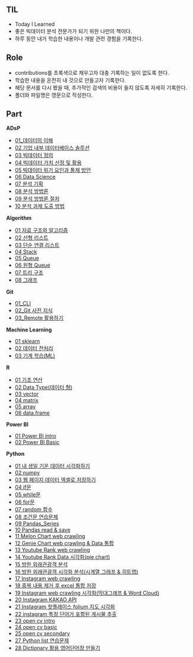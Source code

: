 ## TIL

- Today I Learned
- 좋은 빅데이터 분석 전문가가 되기 위한 나만의 책이다.
- 하루 동안 내가 학습한 내용이나 개발 관련 경험을 기록한다.



## Role

- contributions를 초록색으로 채우고자 대충 기록하는 일이 없도록 한다.
- 학습한 내용을 온전히 내 것으로 만들고자 기록한다.
- 해당 문서를 다시 봤을 때, 추가적인 검색의 비용이 들지 않도록 자세히 기록한다.
- 폴더와 파일명은 영문으로 작성한다.



## Part

**ADsP**

- [01_데이터의 이해](https://github.com/amazing86400/TIL/blob/master/ADsP/ADsP_01_1.md)
- [02 기업 내부 데이터베이스 솔루션](https://github.com/amazing86400/TIL/blob/master/ADsP/ADsP_01_2.md)
- [03 빅데이터 정의](https://github.com/amazing86400/TIL/blob/master/ADsP/ADsP_01_3.md)
- [04 빅데이터 가치 선정 및 활용](https://github.com/amazing86400/TIL/blob/master/ADsP/ADsP_01_4.md)
- [05 빅데이터 위기 요인과 통제 방안](https://github.com/amazing86400/TIL/blob/master/ADsP/ADsP_01_5.md)
- [06 Data Science](https://github.com/amazing86400/TIL/blob/master/ADsP/ADsP_01_6.md)
- [07 분석 기획](https://github.com/amazing86400/TIL/blob/master/ADsP/ADsP_02_1.md)
- [08 분석 방법론](https://github.com/amazing86400/TIL/blob/master/ADsP/ADsP_02_2.md)
- [09 분석 방법론 절차](https://github.com/amazing86400/TIL/blob/master/ADsP/ADsP_02_3.md)
- [10 분석 과제 도출 방법](https://github.com/amazing86400/TIL/blob/master/ADsP/ADsP_02_4.md)



**Algorithm**

- [01 자료 구조와 알고리즘](https://github.com/amazing86400/TIL/blob/master/Algorithm/Algorithm_01.md)
- [02 선형 리스트](https://github.com/amazing86400/TIL/blob/master/Algorithm/Algorithm_02.md)
- [03 단순 연결 리스트](https://github.com/amazing86400/TIL/blob/master/Algorithm/Algorithm_03.md)
- [04 Stack](https://github.com/amazing86400/TIL/blob/master/Algorithm/Algorithm_04.md)
- [05 Queue](https://github.com/amazing86400/TIL/blob/master/Algorithm/Algorithm_05.md)
- [06 원형 Queue](https://github.com/amazing86400/TIL/blob/master/Algorithm/Algorithm_06.md)
- [07 트리 구조](https://github.com/amazing86400/TIL/blob/master/Algorithm/Algorithm_07.md)
- [08 그래프](https://github.com/amazing86400/TIL/blob/master/Algorithm/Algorithm_08.md)



**Git**

- [01_CLI](https://github.com/amazing86400/TIL/blob/master/Git/01_CLI.md)
- [02_Git 사전 지식](https://github.com/amazing86400/TIL/blob/master/Git/02_Git_base.md)
- [03_Remote 활용하기](https://github.com/amazing86400/TIL/blob/master/Git/03_Use_remote.md)



**Machine Learning**

- [01 sklearn](https://github.com/amazing86400/TIL/blob/master/Machine_Learning/ML_01.md)
- [02 데이터 전처리](https://github.com/amazing86400/TIL/blob/master/Machine_Learning/ML_02.md)
- [03 기계 학습(ML)](https://github.com/amazing86400/TIL/blob/master/Machine_Learning/ML_03.md)



**R**

- [01 기초 연산](https://github.com/amazing86400/TIL/blob/master/R/R_01.md)
- [02 Data Type(데이터 형)](https://github.com/amazing86400/TIL/blob/master/R/R_02.md)
- [03 vector](https://github.com/amazing86400/TIL/blob/master/R/R_03.md)
- [04 matrix](https://github.com/amazing86400/TIL/blob/master/R/R_04.md)
- [05 array](https://github.com/amazing86400/TIL/blob/master/R/R_05.md)
- [06 data.frame](https://github.com/amazing86400/TIL/blob/master/R/R_06.md)



**Power BI**

- [01 Power BI intro](https://github.com/amazing86400/TIL/blob/master/Power_BI/Power_BI_01.md)
- [02 Power BI Basic](https://github.com/amazing86400/TIL/blob/master/Power_BI/Power_BI_02.md)



**Python**

- [01 내 생일 기온 데이터 시각화하기](https://github.com/amazing86400/TIL/blob/master/Python/Python_01.md)
- [02 numpy](https://github.com/amazing86400/TIL/blob/master/Python/Python_02.md)
- [03 웹 페이지 데이터 엑셀로 저장하기](https://github.com/amazing86400/TIL/blob/master/Python/Python_03.md)
- [04 if문](https://github.com/amazing86400/TIL/blob/master/Python/Python_04.md)
- [05 while문](https://github.com/amazing86400/TIL/blob/master/Python/Python_05.md)
- [06 for문](https://github.com/amazing86400/TIL/blob/master/Python/Python_06.md)
- [07 random 함수](https://github.com/amazing86400/TIL/blob/master/Python/Python_07.md)
- [08 조건문 연습문제](https://github.com/amazing86400/TIL/blob/master/Python/Python_08.md)
- [09 Pandas_Series](https://github.com/amazing86400/TIL/blob/master/Python/Python_09.md)
- [10 Pandas read & save](https://github.com/amazing86400/TIL/blob/master/Python/Python_10.md)
- [11 Melon Chart web crawling](https://github.com/amazing86400/TIL/blob/master/Python/Python_11.md)
- [12 Genie Chart web crawling & Data 통합](https://github.com/amazing86400/TIL/blob/master/Python/Python_12.md)
- [13 Youtube Rank web crawling](https://github.com/amazing86400/TIL/blob/master/Python/Python_13.md)
- [14 Youtube Rank Data 시각화(pie chart)](https://github.com/amazing86400/TIL/blob/master/Python/Python_14.md)
- [15 방한 외래관광객 분석](https://github.com/amazing86400/TIL/blob/master/Python/Python_15.md)
- [16 방한 외래관광객 시각화 분석(시계열 그래프 & 히트맵)](https://github.com/amazing86400/TIL/blob/master/Python/Python_16.md)
- [17 Instagram web crawling](https://github.com/amazing86400/TIL/blob/master/Python/Python_17.md)
- [18 중복 내용 제거 후 excel 통합 저장](https://github.com/amazing86400/TIL/blob/master/Python/Python_18.md)
- [19 Instagram web crawling 시각화(막대그래프 & Word Cloud)](https://github.com/amazing86400/TIL/blob/master/Python/Python_19.md)
- [20 Instagram KAKAO API](https://github.com/amazing86400/TIL/blob/master/Python/Python_20.md)
- [21 Instagram 핫플레이스 folium 지도 시각화](https://github.com/amazing86400/TIL/blob/master/Python/Python_21.md)
- [22 instagram 특정 단어가 포함된 게시물 추출](https://github.com/amazing86400/TIL/blob/master/Python/Python_22.md)
- [23 open cv intro](https://github.com/amazing86400/TIL/blob/master/Python/Python_23.md)
- [24 open cv basic](https://github.com/amazing86400/TIL/blob/master/Python/Python_24.md)
- [25 open cv secondary](https://github.com/amazing86400/TIL/blob/master/Python/Python_25.md)
- [27 Python list 연습문제](https://github.com/amazing86400/TIL/blob/master/Python/Python_27.md)
- [28 Dictionary 활용 영어단어장 만들기](https://github.com/amazing86400/TIL/blob/master/Python/Python_28.md)

